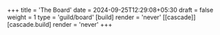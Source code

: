 +++
title = 'The Board'
date = 2024-09-25T12:29:08+05:30
draft = false
weight = 1
type = 'guild/board'
[build]
render = 'never'
[[cascade]]
[cascade.build]
render = 'never'
+++
